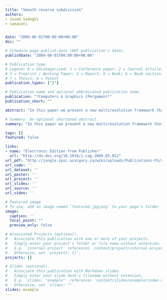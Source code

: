 ```yaml
---
title: "Smooth reverse subdivision"
authors:
- Javad Sadeghi
- samavati


date: "2009-06-01T00:00:00+00:00"
doi: ""

# Schedule page publish date (NOT publication's date).
publishDate: "2009-06-01T00:00:00+00:00"

# Publication type.
# Legend: 0 = Uncategorized; 1 = Conference paper; 2 = Journal article;
# 3 = Preprint / Working Paper; 4 = Report; 5 = Book; 6 = Book section;
# 7 = Thesis; 8 = Patent
publication_types: ["2"]

# Publication name and optional abbreviated publication name.
publication: "*Computers & Graphics (Pergamon)*"
publication_short: ""

abstract: "In this paper we present a new multiresolution framework that takes into consideration reducing the coarse points’ energy during decomposition. We start from initial biorthogonal filters to include energy minimization in multiresolution. Decomposition and reconstruction are main operations for any multiresolution representation. We formulate decomposition as smooth reverse subdivision, based on a least squares problem. Both approximation of overall shape and energy are taken into account in the least squares formulation through different weights.Using this method, significant smoothness in decomposition of curves and tensor product surfaces can be achieved; while their overall shape is preserved. Having smooth coarse points yields details with maximum characteristics. Our method works well with synthesizing applications in which re-using high-energy details is important. We use our method for finding the …"

# Summary. An optional shortened abstract.
summary: "In this paper we present a new multiresolution framework that takes into consideration reducing the coarse points’ energy during decomposition. We start from initial biorthogonal filters to include energy minimization in multiresolution. Decomposition and reconstruction are main operations for any multiresolution representation. We formulate decomposition as smooth reverse subdivision, based on a least squares problem. Both approximation of overall shape and energy are taken into account in the ..."

tags: []
featured: false

links:
- name: "Electronic Edition from Publisher"
  url: "http://dx.doi.org/10.1016/j.cag.2009.03.012"
url_pdf: "http://jungle.cpsc.ucalgary.ca/wiki/uploads/Publications-FS/smooth-rev-subdiv-cg2009-sadeghi.pdf"
url_code: ''
url_dataset: ''
url_poster: ''
url_project: ''
url_slides: ''
url_source: ''
url_video: ''

# Featured image
# To use, add an image named `featured.jpg/png` to your page's folder. 
image:
  caption: ''
  focal_point: ""
  preview_only: false

# Associated Projects (optional).
#   Associate this publication with one or more of your projects.
#   Simply enter your project's folder or file name without extension.
#   E.g. `internal-project` references `content/project/internal-project/index.md`.
#   Otherwise, set `projects: []`.
projects: []

# Slides (optional).
#   Associate this publication with Markdown slides.
#   Simply enter your slide deck's filename without extension.
#   E.g. `slides: "example"` references `content/slides/example/index.md`.
#   Otherwise, set `slides: ""`.
slides: example
---
```

